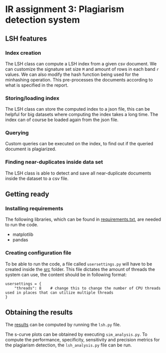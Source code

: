 # IR assignment 3: Plagiarism detection system

## LSH features
### Index creation
The LSH class can compute a LSH index from a given csv document. We can customize the signature set size `M` and amount of rows in each band `r` values. We can also modify the hash function being used for the minhashing operation. This pre-processes the documents according to what is specified in the report.

### Storing/loading index
The LSH class can store the computed index to a json file, this can be helpful for big datasets where computing the index takes a long time. The index can of course be loaded again from the json file. 

### Querying
Custom queries can be executed on the index, to find out if the queried document is plagiarized.

### Finding near-duplicates inside data set
The LSH class is able to detect and save all near-duplicate documents inside the dataset to a csv file.

## Getting ready
### Installing requirements
The following libraries, which can be found in [requirements.txt](./requirements.txt), are needed to run the code. 
* matplotlib
* pandas

### Creating configuration file
To be able to run the code, a file called `usersettings.py` will have to be created inside the [src](./src) folder. This file dictates the amount of threads the system can use, the content should be in following format:
```
usersettings = {
    "threads": 8    # change this to change the number of CPU threads used in places that can utilize multiple threads
}
```

## Obtaining the results

The [results](./result.csv) can be computed by running the `lsh.py` file. 

The s-curve plots can be obtained by executing `sim_analysis.py`. To compute the performance, specificity, sensitivity and precision metrics for the plagiarism detection, the `lsh_analysis.py` file can be run.
